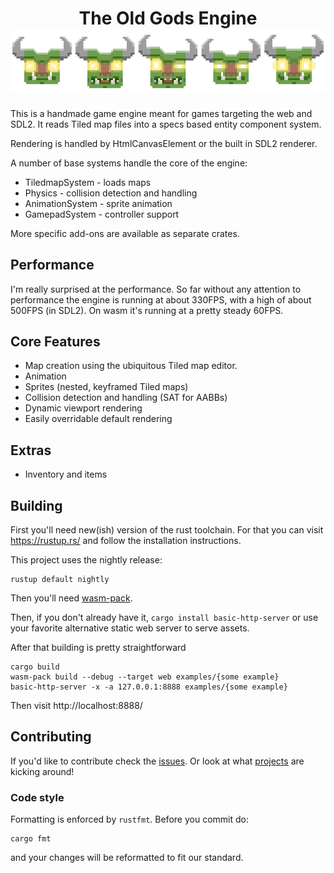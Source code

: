 <div align="center">
  <h1>
    The Old Gods Engine
    <img src="old_gods/manual/src/img/logo.png" />
  </h1>
</div>

This is a handmade game engine meant for games targeting the web and SDL2.
It reads Tiled map files into a specs based entity component system.

Rendering is handled by HtmlCanvasElement or the built in SDL2 renderer.

A number of base systems handle the core of the engine:
* TiledmapSystem - loads maps
* Physics - collision detection and handling
* AnimationSystem - sprite animation
* GamepadSystem - controller support

More specific add-ons are available as separate crates.

## Performance
I'm really surprised at the performance. So far without any attention to
performance the engine is running at about 330FPS, with a high of about 500FPS
(in SDL2). On wasm it's running at a pretty steady 60FPS.

## Core Features

* Map creation using the ubiquitous Tiled map editor.
* Animation
* Sprites (nested, keyframed Tiled maps)
* Collision detection and handling (SAT for AABBs)
* Dynamic viewport rendering
* Easily overridable default rendering

## Extras
* Inventory and items

## Building
First you'll need new(ish) version of the rust toolchain. For that you can visit
https://rustup.rs/ and follow the installation instructions.

This project uses the nightly release:

```
rustup default nightly
```

Then you'll need [wasm-pack](https://rustwasm.github.io/wasm-pack/installer/).

Then, if you don't already have it, `cargo install basic-http-server` or use your
favorite alternative static web server to serve assets.

After that building is pretty straightforward

```
cargo build
wasm-pack build --debug --target web examples/{some example}
basic-http-server -x -a 127.0.0.1:8888 examples/{some example}
```

Then visit http://localhost:8888/

## Contributing

If you'd like to contribute check the [issues][issues]. Or look at what
[projects][projects] are kicking around!

### Code style

Formatting is enforced by `rustfmt`. Before you commit do:

```
cargo fmt
```

and your changes will be reformatted to fit our standard.

[issues]: https://github.com/schell/old-gods/issues
[projects]: https://github.com/schell/old-gods/projects
